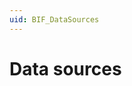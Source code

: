 ```yaml
---
uid: BIF_DataSources
---
```


# Data sources

<!-- Topic requires customization for specific interface -->
